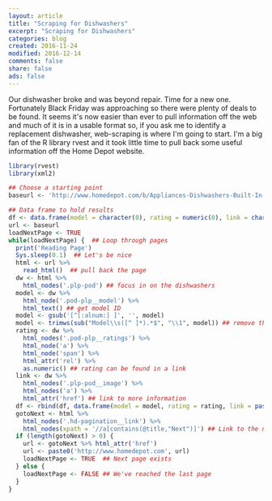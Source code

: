 ```yaml
---
layout: article
title: "Scraping for Dishwashers"
excerpt: "Scraping for Dishwashers"
categories: blog
created: 2016-11-24
modified: 2016-12-14
comments: false
share: false
ads: false
---
```


Our dishwasher broke and was beyond repair.  Time for a new one.  Fortunately Black Friday was approaching so there were plenty of deals to be found.  It seems it's now easier than ever to pull information off the web and much of it is in a usable format so, if you ask me to identify a replacement dishwasher, web-scraping is where I'm going to start.  I'm a big fan of the R library rvest and it took little time to pull back some useful information off the Home Depot website.

```r
library(rvest)
library(xml2)

## Choose a starting point
baseurl <- 'http://www.homedepot.com/b/Appliances-Dishwashers-Built-In-Dishwashers/N-5yc1vZc3nj'

## Data frame to hold results
df <- data.frame(model = character(0), rating = numeric(0), link = character(0))
url <- baseurl
loadNextPage <- TRUE
while(loadNextPage) {  ## Loop through pages
  print('Reading Page')
  Sys.sleep(0.1)  ## Let's be nice
  html <- url %>%
    read_html()  ## pull back the page
  dw <- html %>%
    html_nodes('.plp-pod') ## focus in on the dishwashers
  model <- dw %>%
    html_node('.pod-plp__model') %>%
    html_text() ## get model ID
  model <- gsub('[^[:alnum:] ]', '', model)
  model <- trimws(sub("Model\\s([^ ]*).*$", "\\1", model)) ## remove the unwanted
  rating <- dw %>%
    html_nodes('.pod-plp__ratings') %>%
    html_node('a') %>%
    html_node('span') %>%
    html_attr('rel') %>%
    as.numeric() ## rating can be found in a link
  link <- dw %>%
    html_nodes('.plp-pod__image') %>%
    html_nodes('a') %>%
    html_attr('href') ## link to more information
  df <- rbind(df, data.frame(model = model, rating = rating, link = paste0('http://www.homedepot.com', link)))
  gotoNext <- html %>%
    html_nodes('.hd-pagination__link') %>%
    html_nodes(xpath = '//a[contains(@title,"Next")]') ## Link to the next page
  if (length(gotoNext) > 0) {
    url <- gotoNext %>% html_attr('href')
    url <- paste0('http://www.homedepot.com', url)
    loadNextPage <- TRUE  ## Next page exists
  } else {
    loadNextPage <- FALSE ## We've reached the last page
  }
}

```